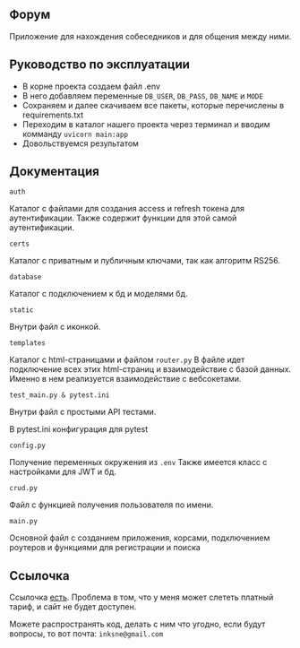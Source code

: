 ## Форум

Приложение для нахождения собеседников и для общения между ними.

## Руководство по эксплуатации

- В корне проекта создаем файл .env
- В него добавляем переменные ```DB_USER```, ```DB_PASS```, ```DB_NAME``` и ```MODE```
- Сохраняем и далее скачиваем все пакеты, которые перечислены в requirements.txt
- Переходим в каталог нашего проекта через терминал и вводим комманду
```uvicorn main:app```
- Довольствуемся результатом

## Документация

`auth`

Каталог с файлами для создания access и refresh токена для аутентификации.
Также содержит функции для этой самой аутентификации.

`certs`

Каталог с приватным и публичным ключами, так как алгоритм RS256.

`database`

Каталог с подключением к бд и моделями бд.

`static`

Внутри файл с иконкой.

`templates`

Каталог с html-страницами и файлом ```router.py```
В файле идет подключение всех этих html-страниц и взаимодействие с базой данных.
Именно в нем реализуется взаимодействие с вебсокетами.

`test_main.py & pytest.ini`

Внутри файл с простыми API тестами.

В pytest.ini конфигурация для pytest

`config.py`

Получение переменных окружения из ```.env```
Также имеется класс с настройками для JWT и бд.

`crud.py`

Файл с функцией получения пользователя по имени.

`main.py`

Основной файл с созданием приложения, корсами, подключением роутеров и функциями для регистрации и поиска

## Ссылочка

Ссылочка [есть](https://messenger-eiv7.onrender.com).
Проблема в том, что у меня может слететь платный тариф, и сайт не будет доступен.

Можете распространять код, делать с ним что угодно, если будут вопросы, то вот почта:
```inksne@gmail.com```